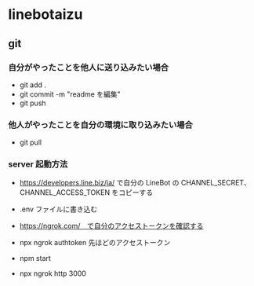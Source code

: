 # linebotaizu

## git

### 自分がやったことを他人に送り込みたい場合

- git add .
- git commit -m "readme を編集"
- git push

### 他人がやったことを自分の環境に取り込みたい場合

- git pull

### server 起動方法

- https://developers.line.biz/ja/ で自分の LineBot の CHANNEL_SECRET、CHANNEL_ACCESS_TOKEN をコピーする
- .env ファイルに書き込む

- https://ngrok.com/　で自分のアクセストークンを確認する
- npx ngrok authtoken 先ほどのアクセストークン
- npm start
- npx ngrok http 3000